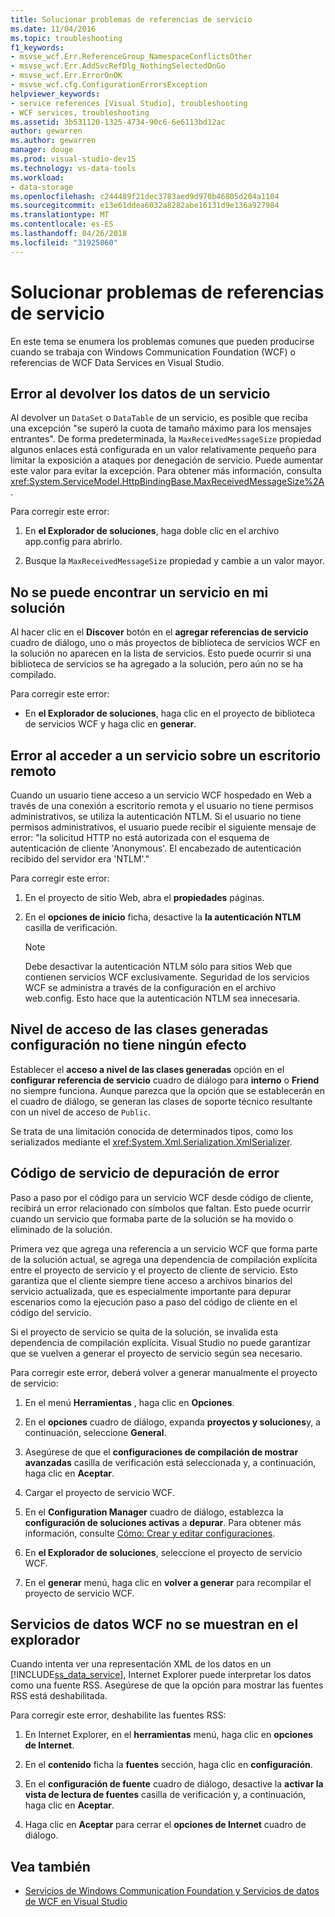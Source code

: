 ```yaml
---
title: Solucionar problemas de referencias de servicio
ms.date: 11/04/2016
ms.topic: troubleshooting
f1_keywords:
- msvse_wcf.Err.ReferenceGroup_NamespaceConflictsOther
- msvse_wcf.Err.AddSvcRefDlg_NothingSelectedOnGo
- msvse_wcf.Err.ErrorOnOK
- msvse_wcf.cfg.ConfigurationErrorsException
helpviewer_keywords:
- service references [Visual Studio], troubleshooting
- WCF services, troubleshooting
ms.assetid: 3b531120-1325-4734-90c6-6e6113bd12ac
author: gewarren
ms.author: gewarren
manager: douge
ms.prod: visual-studio-dev15
ms.technology: vs-data-tools
ms.workload:
- data-storage
ms.openlocfilehash: c244489f21dec3783aed9d970b46805d204a1104
ms.sourcegitcommit: e13e61ddea6032a8282abe16131d9e136a927984
ms.translationtype: MT
ms.contentlocale: es-ES
ms.lasthandoff: 04/26/2018
ms.locfileid: "31925060"
---
```

# <a name="troubleshoot-service-references"></a>Solucionar problemas de referencias de servicio

En este tema se enumera los problemas comunes que pueden producirse cuando se trabaja con Windows Communication Foundation (WCF) o referencias de WCF Data Services en Visual Studio.

## <a name="error-returning-data-from-a-service"></a>Error al devolver los datos de un servicio

Al devolver un `DataSet` o `DataTable` de un servicio, es posible que reciba una excepción "se superó la cuota de tamaño máximo para los mensajes entrantes". De forma predeterminada, la `MaxReceivedMessageSize` propiedad algunos enlaces está configurada en un valor relativamente pequeño para limitar la exposición a ataques por denegación de servicio. Puede aumentar este valor para evitar la excepción. Para obtener más información, consulta <xref:System.ServiceModel.HttpBindingBase.MaxReceivedMessageSize%2A>.

Para corregir este error:

1.  En **el Explorador de soluciones**, haga doble clic en el archivo app.config para abrirlo.

2.  Busque la `MaxReceivedMessageSize` propiedad y cambie a un valor mayor.

## <a name="cannot-find-a-service-in-my-solution"></a>No se puede encontrar un servicio en mi solución

Al hacer clic en el **Discover** botón en el **agregar referencias de servicio** cuadro de diálogo, uno o más proyectos de biblioteca de servicios WCF en la solución no aparecen en la lista de servicios. Esto puede ocurrir si una biblioteca de servicios se ha agregado a la solución, pero aún no se ha compilado.

Para corregir este error:

-   En **el Explorador de soluciones**, haga clic en el proyecto de biblioteca de servicios WCF y haga clic en **generar**.

## <a name="error-accessing-a-service-over-a-remote-desktop"></a>Error al acceder a un servicio sobre un escritorio remoto

Cuando un usuario tiene acceso a un servicio WCF hospedado en Web a través de una conexión a escritorio remota y el usuario no tiene permisos administrativos, se utiliza la autenticación NTLM. Si el usuario no tiene permisos administrativos, el usuario puede recibir el siguiente mensaje de error: "la solicitud HTTP no está autorizada con el esquema de autenticación de cliente 'Anonymous'. El encabezado de autenticación recibido del servidor era 'NTLM'."

Para corregir este error:

1.  En el proyecto de sitio Web, abra el **propiedades** páginas.

2.  En el **opciones de inicio** ficha, desactive la **la autenticación NTLM** casilla de verificación.

    > [!NOTE]
    > Debe desactivar la autenticación NTLM sólo para sitios Web que contienen servicios WCF exclusivamente. Seguridad de los servicios WCF se administra a través de la configuración en el archivo web.config. Esto hace que la autenticación NTLM sea innecesaria.

## <a name="access-level-for-generated-classes-setting-has-no-effect"></a>Nivel de acceso de las clases generadas configuración no tiene ningún efecto

Establecer el **acceso a nivel de las clases generadas** opción en el **configurar referencia de servicio** cuadro de diálogo para **interno** o **Friend** no siempre funciona. Aunque parezca que la opción que se establecerán en el cuadro de diálogo, se generan las clases de soporte técnico resultante con un nivel de acceso de `Public`.

Se trata de una limitación conocida de determinados tipos, como los serializados mediante el <xref:System.Xml.Serialization.XmlSerializer>.

## <a name="error-debugging-service-code"></a>Código de servicio de depuración de error

Paso a paso por el código para un servicio WCF desde código de cliente, recibirá un error relacionado con símbolos que faltan. Esto puede ocurrir cuando un servicio que formaba parte de la solución se ha movido o eliminado de la solución.

Primera vez que agrega una referencia a un servicio WCF que forma parte de la solución actual, se agrega una dependencia de compilación explícita entre el proyecto de servicio y el proyecto de cliente de servicio. Esto garantiza que el cliente siempre tiene acceso a archivos binarios del servicio actualizada, que es especialmente importante para depurar escenarios como la ejecución paso a paso del código de cliente en el código del servicio.

Si el proyecto de servicio se quita de la solución, se invalida esta dependencia de compilación explícita. Visual Studio no puede garantizar que se vuelven a generar el proyecto de servicio según sea necesario.

Para corregir este error, deberá volver a generar manualmente el proyecto de servicio:

1.  En el menú **Herramientas** , haga clic en **Opciones**.

2.  En el **opciones** cuadro de diálogo, expanda **proyectos y soluciones**y, a continuación, seleccione **General**.

3.  Asegúrese de que el **configuraciones de compilación de mostrar avanzadas** casilla de verificación está seleccionada y, a continuación, haga clic en **Aceptar**.

4.  Cargar el proyecto de servicio WCF.

5.  En el **Configuration Manager** cuadro de diálogo, establezca la **configuración de soluciones activas** a **depurar**. Para obtener más información, consulte [Cómo: Crear y editar configuraciones](../ide/how-to-create-and-edit-configurations.md).

6.  En **el Explorador de soluciones**, seleccione el proyecto de servicio WCF.

7.  En el **generar** menú, haga clic en **volver a generar** para recompilar el proyecto de servicio WCF.

## <a name="wcf-data-services-do-not-display-in-the-browser"></a>Servicios de datos WCF no se muestran en el explorador

Cuando intenta ver una representación XML de los datos en un [!INCLUDE[ss_data_service](../data-tools/includes/ss_data_service_md.md)], Internet Explorer puede interpretar los datos como una fuente RSS. Asegúrese de que la opción para mostrar las fuentes RSS está deshabilitada.

Para corregir este error, deshabilite las fuentes RSS:

1.  En Internet Explorer, en el **herramientas** menú, haga clic en **opciones de Internet**.

2.  En el **contenido** ficha la **fuentes** sección, haga clic en **configuración**.

3.  En el **configuración de fuente** cuadro de diálogo, desactive la **activar la vista de lectura de fuentes** casilla de verificación y, a continuación, haga clic en **Aceptar**.

4.  Haga clic en **Aceptar** para cerrar el **opciones de Internet** cuadro de diálogo.

## <a name="see-also"></a>Vea también

- [Servicios de Windows Communication Foundation y Servicios de datos de WCF en Visual Studio](../data-tools/windows-communication-foundation-services-and-wcf-data-services-in-visual-studio.md)